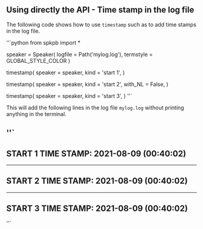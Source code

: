 Using directly the API - Time stamp in the log file
---------------------------------------------------

The following code shows how to use `timestamp` such as to add time stamps in the log file.

''`python
from spkpb import *

speaker = Speaker(
    logfile   = Path('mylog.log'),
    termstyle = GLOBAL_STYLE_COLOR
)

timestamp(
    speaker = speaker,
    kind    = 'start 1',
)

timestamp(
    speaker = speaker,
    kind    = 'start 2',
    with_NL = False,
)

timestamp(
    speaker = speaker,
    kind    = 'start 3',
)
''`

This will add the following lines in the log file `mylog.log` without printing anything in the terminal.

''`
-----------------------------------------
START 1 TIME STAMP: 2021-08-09 (00:40:02)
-----------------------------------------

-----------------------------------------
START 2 TIME STAMP: 2021-08-09 (00:40:02)
-----------------------------------------
-----------------------------------------
START 3 TIME STAMP: 2021-08-09 (00:40:02)
-----------------------------------------

''`
